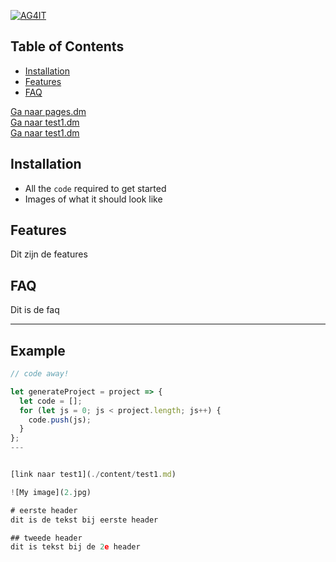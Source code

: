 <a href="http://ag4it.nl"><img src="https://ag4it.nl/fotos/ca2.jpg?v=3&s=200" title="AG4IT header" alt="AG4IT"></a>

## Table of Contents
- [Installation](#installation)
- [Features](#features)
- [FAQ](#faq)

[Ga naar pages.dm](content/pages.md) <br>
[Ga naar test1.dm](content/test1.md) <br>
[Ga naar test1.dm](./content/test1.md)

## Installation
- All the `code` required to get started
- Images of what it should look like

## Features
Dit zijn de features

## FAQ
Dit is de faq


------------

## Example

```javascript
// code away!

let generateProject = project => {
  let code = [];
  for (let js = 0; js < project.length; js++) {
    code.push(js);
  }
};
---


[link naar test1](./content/test1.md)

![My image](2.jpg)

# eerste header
dit is de tekst bij eerste header

## tweede header
dit is tekst bij de 2e header



